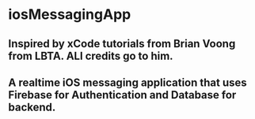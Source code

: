 # iosMessagingApp

## Inspired by xCode tutorials from Brian Voong from LBTA. ALl credits go to him.

## A realtime iOS messaging application that uses Firebase for Authentication and Database for backend.

